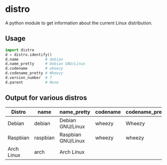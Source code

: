 # distro

A python module to get information about the current Linux distribution.

## Usage

```python
import distro
d = distro.identify()
d.name            # debian
d.name_pretty     # Debian GNU/Linux
d.codename        # wheezy
d.codename_pretty # Wheezy
d.version_number  # 7
d.parent          # None
```

## Output for various distros

Distro        | name    | name_pretty      | codename | codename_pretty | parent
------------- | --------|------------------|----------|-----------------|--------
Debian        | debian  | Debian GNU/Linux | wheezy   | Wheezy          | None
Raspbian      | raspbian| Raspbian GNU/Linux| wheezy   | wheezy          | <LinuxDistro debian 7>
Arch Linux    | arch    | Arch Linux       |          |                 | None
